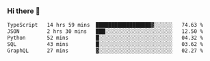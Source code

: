 ### Hi there 👋

<!--
**zhengis-alinur/zhengis-alinur** is a ✨ _special_ ✨ repository because its `README.md` (this file) appears on your GitHub profile.

Here are some ideas to get you started:

- 🔭 I’m currently working on ...
- 🌱 I’m currently learning ...
- 👯 I’m looking to collaborate on ...
- 🤔 I’m looking for help with ...
- 💬 Ask me about ...
- 📫 How to reach me: ...
- 😄 Pronouns: ...
- ⚡ Fun fact: ...
-->

<!--START_SECTION:waka-->

```txt
TypeScript   14 hrs 59 mins  ██████████████████▓░░░░░░   74.63 %
JSON         2 hrs 30 mins   ███░░░░░░░░░░░░░░░░░░░░░░   12.50 %
Python       52 mins         █░░░░░░░░░░░░░░░░░░░░░░░░   04.32 %
SQL          43 mins         █░░░░░░░░░░░░░░░░░░░░░░░░   03.62 %
GraphQL      27 mins         ▓░░░░░░░░░░░░░░░░░░░░░░░░   02.27 %
```

<!--END_SECTION:waka-->
